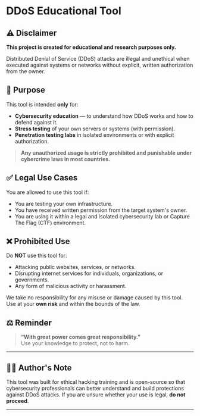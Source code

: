 # DDoS Educational Tool

## ⚠️ Disclaimer

**This project is created for educational and research purposes only.**

Distributed Denial of Service (DDoS) attacks are illegal and unethical when executed against systems or networks without explicit, written authorization from the owner.

## 🧠 Purpose

This tool is intended **only** for:

- **Cybersecurity education** — to understand how DDoS works and how to defend against it.
- **Stress testing** of your own servers or systems (with permission).
- **Penetration testing labs** in isolated environments or with explicit authorization.

> **Any unauthorized usage is strictly prohibited and punishable under cybercrime laws in most countries.**

## ✅ Legal Use Cases

You are allowed to use this tool if:

- You are testing your own infrastructure.
- You have received written permission from the target system's owner.
- You are using it within a legal and isolated cybersecurity lab or Capture The Flag (CTF) environment.

## ❌ Prohibited Use

Do **NOT** use this tool for:

- Attacking public websites, services, or networks.
- Disrupting internet services for individuals, organizations, or governments.
- Any form of malicious activity or harassment.

We take no responsibility for any misuse or damage caused by this tool. Use at your **own risk** and within the bounds of the law.

## ⚖️ Reminder

> **“With great power comes great responsibility.”**  
> Use your knowledge to protect, not to harm.

---

## 👨‍💻 Author's Note

This tool was built for ethical hacking training and is open-source so that cybersecurity professionals can better understand and build protections against DDoS attacks. If you are unsure whether your use is legal, **do not proceed**.

---

